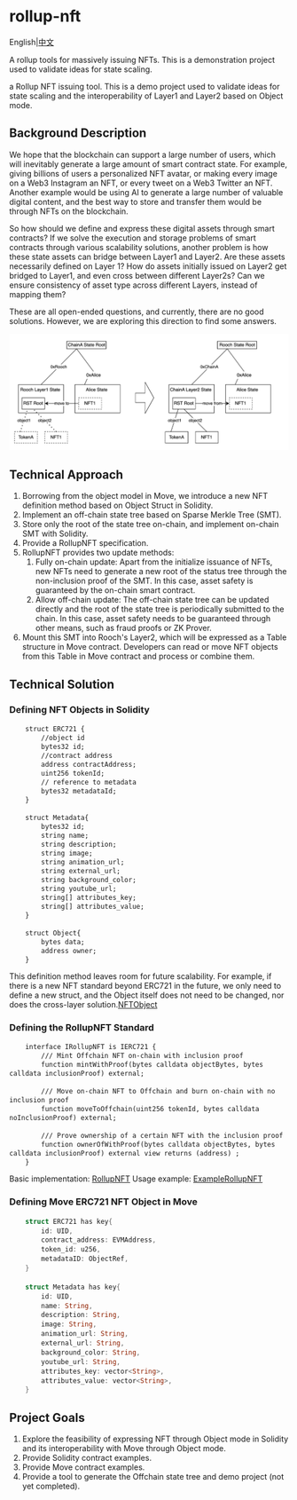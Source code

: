# rollup-nft

English|[中文](./README_zh.md)

A rollup tools for massively issuing NFTs. This is a demonstration project used to validate ideas for state scaling.

a Rollup NFT issuing tool. This is a demo project used to validate ideas for state scaling and the interoperability of Layer1 and Layer2 based on Object mode.

## Background Description

We hope that the blockchain can support a large number of users, which will inevitably generate a large amount of smart contract state. For example, giving billions of users a personalized NFT avatar, or making every image on a Web3 Instagram an NFT, or every tweet on a Web3 Twitter an NFT. Another example would be using AI to generate a large number of valuable digital content, and the best way to store and transfer them would be through NFTs on the blockchain.

So how should we define and express these digital assets through smart contracts? If we solve the execution and storage problems of smart contracts through various scalability solutions, another problem is how these state assets can bridge between Layer1 and Layer2. Are these assets necessarily defined on Layer 1? How do assets initially issued on Layer2 get bridged to Layer1, and even cross between different Layer2s? Can we ensure consistency of asset type across different Layers, instead of mapping them?

These are all open-ended questions, and currently, there are no good solutions. However, we are exploring this direction to find some answers.

![Rollup State tree](./rst.png)

## Technical Approach

1. Borrowing from the object model in Move, we introduce a new NFT definition method based on Object Struct in Solidity.
2. Implement an off-chain state tree based on Sparse Merkle Tree (SMT).
3. Store only the root of the state tree on-chain, and implement on-chain SMT with Solidity.
4. Provide a RollupNFT specification.
5. RollupNFT provides two update methods:
    1. Fully on-chain update: Apart from the initialize issuance of NFTs, new NFTs need to generate a new root of the status tree through the non-inclusion proof of the SMT. In this case, asset safety is guaranteed by the on-chain smart contract.
    2. Allow off-chain update: The off-chain state tree can be updated directly and the root of the state tree is periodically submitted to the chain. In this case, asset safety needs to be guaranteed through other means, such as fraud proofs or ZK Prover.
6. Mount this SMT into Rooch's Layer2, which will be expressed as a Table structure in Move contract. Developers can read or move NFT objects from this Table in Move contract and process or combine them.


## Technical Solution

### Defining NFT Objects in Solidity

```solidity
    struct ERC721 {
        //object id
        bytes32 id;
        //contract address
        address contractAddress;
        uint256 tokenId;
        // reference to metadata
        bytes32 metadataId;
    }

    struct Metadata{
        bytes32 id;
        string name;
        string description;
        string image;
        string animation_url;
        string external_url;
        string background_color;
        string youtube_url;
        string[] attributes_key;
        string[] attributes_value; 
    }

    struct Object{
        bytes data;
        address owner;
    }
```

This definition method leaves room for future scalability. For example, if there is a new NFT standard beyond ERC721 in the future, we only need to define a new struct, and the Object itself does not need to be changed, nor does the cross-layer solution.[NFTObject](./solidity-rst/contracts/NFTObject.sol)

### Defining the RollupNFT Standard

```solidity
    interface IRollupNFT is IERC721 {
        /// Mint Offchain NFT on-chain with inclusion proof
        function mintWithProof(bytes calldata objectBytes, bytes calldata inclusionProof) external;

        /// Move on-chain NFT to Offchain and burn on-chain with no inclusion proof
        function moveToOffchain(uint256 tokenId, bytes calldata noInclusionProof) external;

        /// Prove ownership of a certain NFT with the inclusion proof
        function ownerOfWithProof(bytes calldata objectBytes, bytes calldata inclusionProof) external view returns (address) ;
    }
```
Basic implementation: [RollupNFT](./solidity-rst/contracts/RollupNFT.sol)
Usage example: [ExampleRollupNFT](./solidity-rst/contracts/ExampleRollupNFT.sol)


### Defining Move ERC721 NFT Object in Move

```rust
    struct ERC721 has key{
        id: UID,
        contract_address: EVMAddress,
        token_id: u256, 
        metadataID: ObjectRef,
    }

    struct Metadata has key{
        id: UID,
        name: String,
        description: String,
        image: String,
        animation_url: String,
        external_url: String,
        background_color: String,
        youtube_url: String,
        attributes_key: vector<String>,
        attributes_value: vector<String>, 
    }

```

## Project Goals

1. Explore the feasibility of expressing NFT through Object mode in Solidity and its interoperability with Move through Object mode.
2. Provide Solidity contract examples.
3. Provide Move contract examples.
4. Provide a tool to generate the Offchain state tree and demo project (not yet completed).


